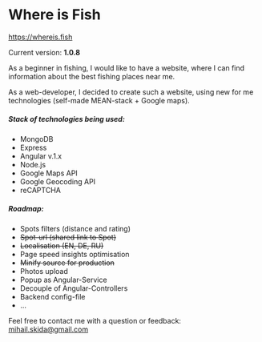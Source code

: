 Where is Fish
=============

https://whereis.fish

Current version: **1.0.8**

As a beginner in fishing, I would like to have a website, where I can find information about the best fishing places near me.

As a web-developer, I decided to create such a website, using new for me technologies (self-made MEAN-stack + Google maps).

##### Stack of technologies being used:
- MongoDB
- Express
- Angular v.1.x
- Node.js
- Google Maps API
- Google Geocoding API
- reCAPTCHA

##### Roadmap:
- Spots filters (distance and rating)
- ~~Spot-url (shared link to Spot)~~
- ~~Localisation (EN, DE, RU)~~
- Page speed insights optimisation
- ~~Minify source for production~~
- Photos upload
- Popup as Angular-Service
- Decouple of Angular-Controllers
- Backend config-file
- ...

Feel free to contact me with a question or feedback: mihail.skida@gmail.com
